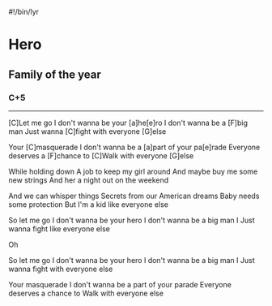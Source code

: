#!/bin/lyr
# Hero
## Family of the year
### C+5

---

[C]Let me go
I don't wanna be your [a]he[e]ro
I don't wanna be a [F]big man
Just wanna [C]fight with everyone [G]else

Your [C]masquerade
I don't wanna be a [a]part of your pa[e]rade
Everyone deserves a [F]chance to
[C]Walk with everyone [G]else

While holding down
A job to keep my girl around
And maybe buy me some new strings
And her a night out on the weekend

And we can whisper things
Secrets from our American dreams
Baby needs some protection
But I'm a kid like everyone else

So let me go
I don't wanna be your hero
I don't wanna be a big man
I Just wanna fight like everyone else

Oh

So let me go
I don't wanna be your hero
I don't wanna be a big man
I Just wanna fight with everyone else

Your masquerade
I don't wanna be a part of your parade
Everyone deserves a chance to
Walk with everyone else
